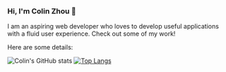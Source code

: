 ### Hi, I'm Colin Zhou 👋

I am an aspiring web developer who loves to develop useful applications with a fluid user experience. Check out some of my work!

Here are some details: 

![Colin's GitHub stats](https://github-readme-stats.vercel.app/api?username=czhou578&count_private=true)
[![Top Langs](https://github-readme-stats.vercel.app/api/top-langs/?username=czhou578)](https://github.com/anuraghazra/github-readme-stats)



<!--
**czhou578/czhou578** is a ✨ _special_ ✨ repository because its `README.md` (this file) appears on your GitHub profile.

Here are some ideas to get you started:

- 🔭 I’m currently working on ...
- 🌱 I’m currently learning ...
- 👯 I’m looking to collaborate on ...
- 🤔 I’m looking for help with ...
- 💬 Ask me about ...
- 📫 How to reach me: ...
- 😄 Pronouns: ...
- ⚡ Fun fact: ...
-->
